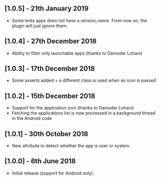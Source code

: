 ## [1.0.5] - 21th January 2019

* Some tests apps does not have a _version_name_. From now on, the plugin will just ignore them.

## [1.0.4] - 27th December 2018

* Ability to filter only launchable apps (thanks to Damodar Lohani)

## [1.0.3] - 17th December 2018

* Some asserts added + a different class is used when an icon is passed

## [1.0.2] - 15th December 2018

* Support for the application icon (thanks to Damodar Lohani)
* Fetching the applications list is now processed in a background thread in the Android code

## [1.0.1] - 30th October 2018

* New attribute to detect whether the app is user or system.

## [1.0.0] - 6th June 2018

* Initial release (support for Android only).

